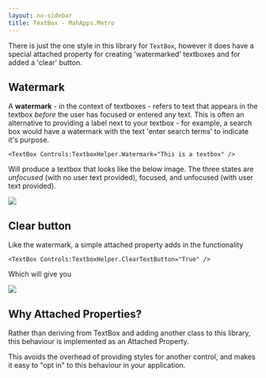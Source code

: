```yaml
---
layout: no-sidebar
title: TextBox - MahApps.Metro
---
```


There is just the one style in this library for `TextBox`, however it does have a special attached property for creating 'watermarked' textboxes and for added a 'clear' button.

## Watermark

A **watermark** - in the context of textboxes - refers to text that appears in the textbox *before* the user has focused or entered any text. This is often an alternative to providing a label next to your textbox - for example, a search box would have a watermark with the text 'enter search terms' to indicate it's purpose.

`<TextBox Controls:TextboxHelper.Watermark="This is a textbox" />`

Will produce a textbox that looks like the below image. The three states are *unfocused* (with no user text provided), focused, and unfocused (with user text provided).

![]({{site.baseurl}}/images/10_textboxstates.png)

## Clear button

Like the watermark, a simple attached property adds in the functionality

`<TextBox Controls:TextboxHelper.ClearTextButton="True" />`

Which will give you

![]({{site.baseurl}}/images/11_textboxclearstates.png)

## Why Attached Properties?

Rather than deriving from TextBox and adding another class to this library, this behaviour is implemented as an Attached Property.

This avoids the overhead of providing styles for another control, and makes it easy to "opt in" to this behaviour in your application.

